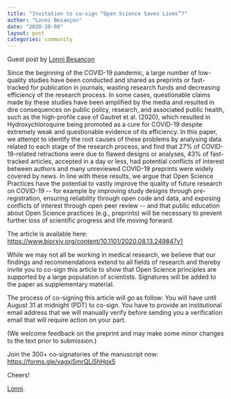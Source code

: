 ```yaml
---
title: "Invitation to co-sign “Open Science Saves Lives”?"
author: "Lonni Besançon"
date: "2020-28-08"
layout: post
categories: community
---
```


Guest post by [Lonni Besançon](https://twitter.com/lonnibesancon)


Since the beginning of the COVID-19 pandemic, a large number of low-quality studies have been conducted and shared as preprints or fast-tracked for publication in journals, wasting research funds and decreasing efficiency of the research process. In some cases, questionable claims made by these studies have been amplified by the media and resulted in dire consequences on public policy, research, and associated public health, such as the high-profile case of Gautret et al. (2020), which resulted in Hydroxychloroquine being promoted as a cure for COVID-19 despite extremely weak and questionable evidence of its efficiency. In this paper, we attempt to identify the root causes of these problems by analysing data related to each stage of the research process, and find that 27% of COVID-19-related retractions were due to flawed designs or analyses, 43% of fast-tracked articles, accepted in a day or less, had potential conflicts of interest between authors and many unreviewed COVID-19 preprints were widely covered by news. In line with these results, we argue that Open Science Practices have the potential to vastly improve the quality of future research on COVID-19 -- for example by improving study designs through pre-registration, ensuring reliability through open code and data, and exposing conflicts of interest through open peer review -- and that public education about Open Science practices (e.g., preprints) will be necessary to prevent further loss of scientific progress and life moving forward. 

The article is available here: https://www.biorxiv.org/content/10.1101/2020.08.13.249847v1 

While we may not all be working in medical research, we believe that our findings and recommendations extend to all fields of research and thereby invite you to co-sign this article to show that Open Science principles are supported by a large population of scientists. Signatures will be added to the paper as supplementary material.

The process of co-signing this article will go as follow:
You will have until August 31 at midnight (PDT) to co-sign.
You have to provide an institutional email address that we will manually verify before sending you a verification email that will require action on your part.



(We welcome feedback on the preprint and may make some minor changes to the text prior to submission.)

Join the 300+ co-signatories of the manuscript now: https://forms.gle/vagxi5mrQLi5hHpx5 


Cheers!

[Lonni](https://twitter.com/lonnibesancon).
